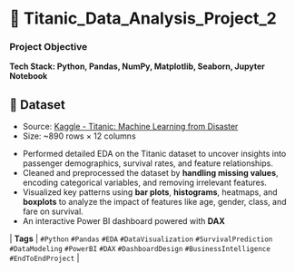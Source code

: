 # 🚢 Titanic_Data_Analysis_Project_2

### **Project Objective** 
**Tech Stack: Python, Pandas, NumPy, Matplotlib, Seaborn, Jupyter Notebook**

## 📁 Dataset

- Source: [Kaggle - Titanic: Machine Learning from Disaster](https://www.kaggle.com/competitions/titanic)
- Size: ~890 rows × 12 columns

* Performed detailed EDA on the Titanic dataset to uncover insights into passenger demographics, survival rates, and feature relationships.
* Cleaned and preprocessed the dataset by **handling missing values**, encoding categorical variables, and removing irrelevant features.
* Visualized key patterns using **bar plots**, **histograms**, heatmaps, and **boxplots** to analyze the impact of features like age, gender, class, and fare on survival.
*  An interactive Power BI dashboard powered with **DAX**

| **Tags** 
| `#Python` `#Pandas` `#EDA` `#DataVisualization`  `#SurvivalPrediction` `#DataModeling` `#PowerBI` `#DAX` `#DashboardDesign` `#BusinessIntelligence` `#EndToEndProject` |
